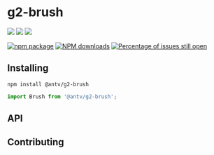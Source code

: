 # g2-brush

[![](https://img.shields.io/travis/antvis/g2-brush.svg)](https://travis-ci.org/antvis/g2-brush)
![](https://img.shields.io/badge/language-javascript-red.svg)
![](https://img.shields.io/badge/license-MIT-000000.svg)

[![npm package](https://img.shields.io/npm/v/@antv/g2-brush.svg)](https://www.npmjs.com/package/@antv/g2-brush)
[![NPM downloads](http://img.shields.io/npm/dm/@antv/g2-brush.svg)](https://npmjs.org/package/@antv/g2-brush)
[![Percentage of issues still open](http://isitmaintained.com/badge/open/antvis/g2-brush.svg)](http://isitmaintained.com/project/antvis/g2-brush "Percentage of issues still open")



## Installing

`npm install @antv/g2-brush`

```js
import Brush from '@antv/g2-brush';

```

## API


## Contributing
